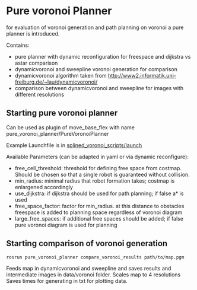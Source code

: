 # Pure voronoi Planner

for evaluation of voronoi generation and path planning on voronoi a pure planner is introduced.


Contains:
- pure planner with dynamic reconfiguration for freespace and dijkstra vs astar comparison
- dynamicvoronoi and sweepline voronoi generation for comparison
- dynamicvoronoi algorithm taken from http://www2.informatik.uni-freiburg.de/~lau/dynamicvoronoi/
- comparison between dynamicvoronoi and sweepline for images with different resolutions

## Starting pure voronoi planner

Can be used as plugin of move_base_flex with name pure_voronoi_planner/PureVoronoiPlanner

Example Launchfile is in [splined_voronoi_scripts/launch](../splined_voronoi_scripts/launch/pure_voronoi_planner.launch)

Available Parameters (can be adapted in yaml or via dynamic reconfigure):
- free_cell_threshold: threshold for defining free space from costmap. Should be chosen so that a single robot is guaranteed without collision.
- min_radius: minimal radius that robot formation takes; costmap is enlargened accordingly
- use_dijkstra: if dijkstra should be used for path planning; if false a* is used
- free_space_factor: factor for min_radius. at this distance to obstacles freespace is added to planning space regardless of voronoi diagram
- large_free_spaces: if additional free spaces should be added; if false pure voronoi diagram is used for planning


## Starting comparison of voronoi generation

```bash
rosrun pure_voronoi_planner compare_voronoi_results path/to/map.pgm
```

Feeds map in dynamicvoronoi and sweepline and saves results and intermediate images in data/voronoi folder.
Scales map to 4 resolutions
Saves times for generating in txt for plotting data.

